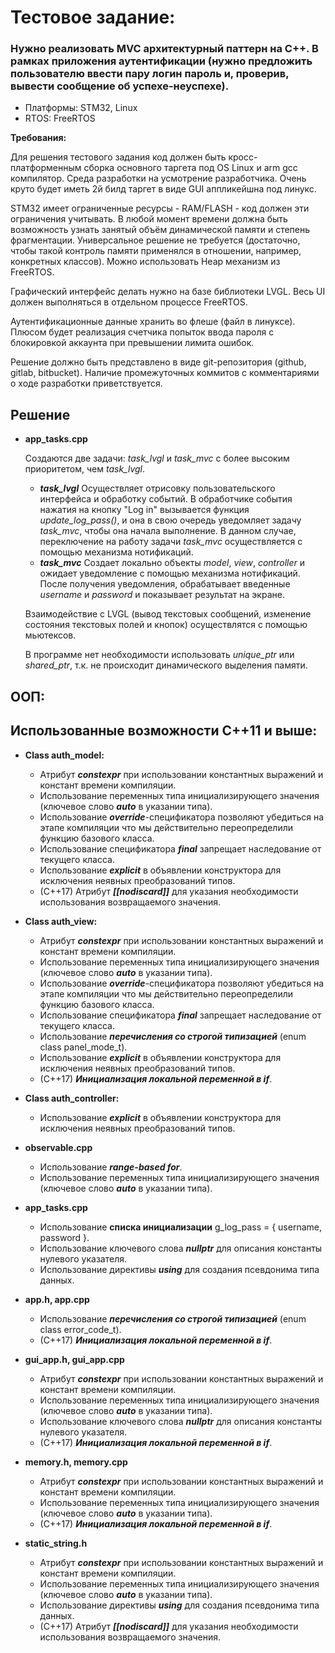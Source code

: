 # Тестовое задание:

### Нужно реализовать MVC архитектурный паттерн на C++. В рамках приложения аутентификации (нужно предложить пользователю ввести пару логин пароль и, проверив, вывести сообщение об успехе-неуспехе).

- Платформы: STM32, Linux
- RTOS: FreeRTOS

**Требования:**

Для решения тестового задания код должен быть кросс-платформенным сборка основного таргета под OS Linux и arm gcc компилятор. Среда разработки на усмотрение разработчика. Очень круто будет иметь 2й билд таргет в виде GUI аппликейшна под линукс.

STM32 имеет ограниченные ресурсы - RAM/FLASH - код должен эти ограничения учитывать. В любой момент времени должна быть возможность узнать занятый объём динамической памяти и степень фрагментации. Универсальное решение не требуется (достаточно, чтобы такой контроль памяти применялся в отношении, например, конкретных классов). Можно использовать Heap механизм из FreeRTOS.

Графический интерфейс делать нужно на базе библиотеки LVGL. Весь UI должен выполняться в отдельном процессе FreeRTOS.

Аутентификационные данные хранить во флеше (файл в линуксе). Плюсом будет реализация счетчика попыток ввода пароля c блокировкой аккаунта при превышении лимита ошибок. 

Решение должно быть представлено в виде git-репозитория (github, gitlab, bitbucket). Наличие промежуточных коммитов с комментариями о ходе разработки приветствуется.

## Решение
- **app_tasks.cpp**
  
  Создаются две задачи: *task_lvgl* и *task_mvc* с более высоким приоритетом, чем *task_lvgl*.
    - ***task_lvgl*** Осуществляет отрисовку пользовательского интерфейса и обработку событий. В обработчике события нажатия на кнопку "Log in" вызывается функция *update_log_pass()*, и она в свою очередь уведомляет задачу *task_mvc*, чтобы она начала выполнение. В данном случае, переключение на работу задачи *task_mvc* осуществляется с помощью механизма нотификаций.
    - ***task_mvc*** Создает локально объекты *model*, *view*, *controller* и ожидает уведомление с помощью механизма нотификаций. После получения уведомления, обрабатывает введенные *username* и *password* и показывает результат на экране.

  Взаимодействие с LVGL (вывод текстовых сообщений, изменение состояния текстовых полей и кнопок) осуществлятся с помощью мьютексов.

  В программе нет необходимости использовать *unique_ptr* или *shared_ptr*, т.к. не происходит динамического выделения памяти.

## ООП:


## Использованные возможности C++11 и выше:

- **Class auth_model:**
    - Атрибут ***constexpr*** при использовании константных выражений и констант времени компиляции.
    - Использование переменных типа инициализирующего значения (ключевое слово ***auto*** в указании типа).
    - Использование ***override***-спецификатора позволяют убедиться на этапе компиляции что мы действительно переопределили функцию базового класса.
    - Использование спецификатора ***final*** запрещает наследование от текущего класса.
    - Использование ***explicit*** в объявлении конструктора для исключения неявных преобразований типов.
    - (C++17) Атрибут ***[[nodiscard]]*** для указания необходимости использования возвращаемого значения.

- **Class auth_view:**
    - Атрибут ***constexpr*** при использовании константных выражений и констант времени компиляции.
    - Использование переменных типа инициализирующего значения (ключевое слово ***auto*** в указании типа).
    - Использование ***override***-спецификатора позволяют убедиться на этапе компиляции что мы действительно переопределили функцию базового класса.
    - Использование спецификатора ***final*** запрещает наследование от текущего класса.
    - Использование ***перечисления со строгой типизацией*** (enum class panel_mode_t).
    - Использование ***explicit*** в объявлении конструктора для исключения неявных преобразований типов.
    - (C++17) ***Инициализация локальной переменной в if***.
 
- **Class auth_controller:**
    - Использование ***explicit*** в объявлении конструктора для исключения неявных преобразований типов.

- **observable.cpp**
    - Использование ***range-based for***.
    - Использование переменных типа инициализирующего значения (ключевое слово ***auto*** в указании типа).

- **app_tasks.cpp**
    - Использование **cписка инициализации** g_log_pass = { username, password }.
    - Использование ключевого слова ***nullptr*** для описания константы нулевого указателя.
    - Использование директивы ***using*** для создания псевдонима типа данных.

- **app.h, app.cpp**
    - Использование ***перечисления со строгой типизацией*** (enum class error_code_t).
    - (C++17) ***Инициализация локальной переменной в if***.

- **gui_app.h, gui_app.cpp**
    - Атрибут ***constexpr*** при использовании константных выражений и констант времени компиляции.
    - Использование переменных типа инициализирующего значения (ключевое слово ***auto*** в указании типа).
    - Использование ключевого слова ***nullptr*** для описания константы нулевого указателя.
    - (C++17) ***Инициализация локальной переменной в if***.
 
- **memory.h, memory.cpp**
    - Атрибут ***constexpr*** при использовании константных выражений и констант времени компиляции.
    - Использование переменных типа инициализирующего значения (ключевое слово ***auto*** в указании типа).
    - (C++17) ***Инициализация локальной переменной в if***.
 
- **static_string.h**
    - Атрибут ***constexpr*** при использовании константных выражений и констант времени компиляции.
    - Использование переменных типа инициализирующего значения (ключевое слово ***auto*** в указании типа).
    - Использование директивы ***using*** для создания псевдонима типа данных.
    - (C++17) Атрибут ***[[nodiscard]]*** для указания необходимости использования возвращаемого значения.
